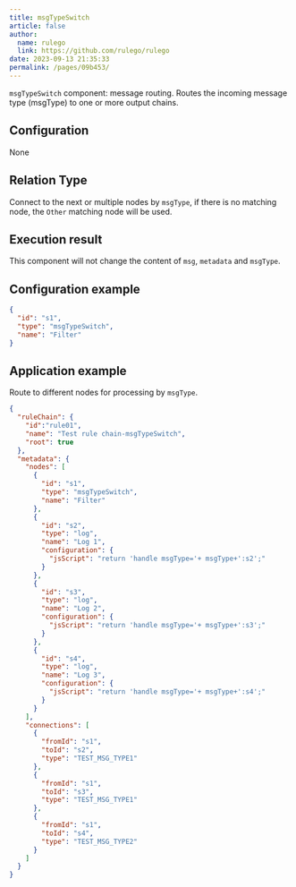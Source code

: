 ```yaml
---
title: msgTypeSwitch
article: false
author: 
  name: rulego
  link: https://github.com/rulego/rulego
date: 2023-09-13 21:35:33
permalink: /pages/09b453/
---
```


`msgTypeSwitch` component: message routing. Routes the incoming message type (msgType) to one or more output chains.

## Configuration

None

## Relation Type

Connect to the next or multiple nodes by `msgType`, if there is no matching node, the `Other` matching node will be used.

## Execution result

This component will not change the content of `msg`, `metadata` and `msgType`.

## Configuration example

```json
{
  "id": "s1",
  "type": "msgTypeSwitch",
  "name": "Filter"
}
```

## Application example

Route to different nodes for processing by `msgType`.
```json
{
  "ruleChain": {
    "id":"rule01",
    "name": "Test rule chain-msgTypeSwitch",
    "root": true
  },
  "metadata": {
    "nodes": [
      {
        "id": "s1",
        "type": "msgTypeSwitch",
        "name": "Filter"
      },
      {
        "id": "s2",
        "type": "log",
        "name": "Log 1",
        "configuration": {
          "jsScript": "return 'handle msgType='+ msgType+':s2';"
        }
      },
      {
        "id": "s3",
        "type": "log",
        "name": "Log 2",
        "configuration": {
          "jsScript": "return 'handle msgType='+ msgType+':s3';"
        }
      },
      {
        "id": "s4",
        "type": "log",
        "name": "Log 3",
        "configuration": {
          "jsScript": "return 'handle msgType='+ msgType+':s4';"
        }
      }
    ],
    "connections": [
      {
        "fromId": "s1",
        "toId": "s2",
        "type": "TEST_MSG_TYPE1"
      },
      {
        "fromId": "s1",
        "toId": "s3",
        "type": "TEST_MSG_TYPE1"
      },
      {
        "fromId": "s1",
        "toId": "s4",
        "type": "TEST_MSG_TYPE2"
      }
    ]
  }
}
```